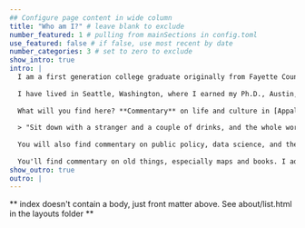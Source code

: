 ```yaml
---
## Configure page content in wide column
title: "Who am I?" # leave blank to exclude
number_featured: 1 # pulling from mainSections in config.toml
use_featured: false # if false, use most recent by date
number_categories: 3 # set to zero to exclude
show_intro: true
intro: |
  I am a first generation college graduate originally from Fayette County, West Virginia. I originate in the land between the rivers---[New River Gorge National Park](https://www.nps.gov/neri/index.htm) and [Gualey River National Recreation Area](https://www.nps.gov/gari/index.htm)---the cradle of civilization as far as I am concerned. I am the Director of the [Institute for Policy Research and Public Affairs](https://www.rockefellerschool.wvu.edu/policy-research) at West Virginia University. Since you can find my professional persona over there, I won't load this site with a lot of professional material or academic jargon, *except in instances where I think something is really interesting.* 
  
  I have lived in Seattle, Washington, where I earned my Ph.D., Austin, Texas and Norman, Oklahoma. I loved all these places and experiences and have friends spread across the country. I currently live in the [South Park Historic District](https://www.google.com/maps/place/Morgantown,+WV/@39.6351227,-79.9609749,10209m/data=!3m2!1e3!4b1!4m5!3m4!1s0x88357b684185333d:0x78bee909ab8d43e4!8m2!3d39.629526!4d-79.9558968) in Morgantown, West Virginia. It is great to be back home.
  
  What will you find here? **Commentary** on life and culture in [Appalachia](https://www.arc.gov/about-the-appalachian-region/). Observations from my **travel** both in the US and abroad. I love **imbibing culture** in the US and other countries, so you'll find reviews of wine and beer, cocktail recipes, recommendations, and the general norms surrounding *a drink with friends, or even enemies.* As the *Booze Traveler* says,
  
  > "Sit down with a stranger and a couple of drinks, and the whole world opens up." --- Jack Maxwell, *Booze Traveler*
  
  You will also find commentary on public policy, data science, and the politics of rural areas. Sometimes I post <i class="fab fa-r-project" style="color:steelblue"></i> code for maps, data visualizations, or other types of analysis. Borrow code at your leisure, but `caveat emptor.`
  
  You'll find commentary on old things, especially maps and books. I adore libraries, including personal libraries, and cartography. Finally, there will be a tidbit here and there on a gentleman's attire.
show_outro: true
outro: |
---
```


** index doesn't contain a body, just front matter above.
See about/list.html in the layouts folder **